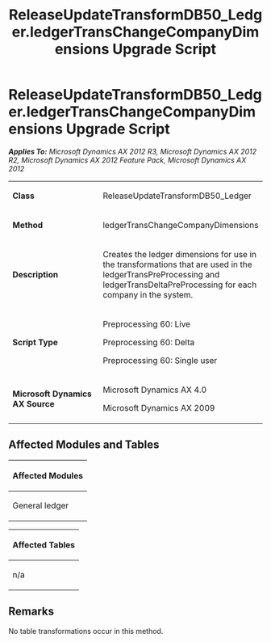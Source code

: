﻿---
title: ReleaseUpdateTransformDB50_Ledger.ledgerTransChangeCompanyDimensions Upgrade Script
TOCTitle: ReleaseUpdateTransformDB50_Ledger.ledgerTransChangeCompanyDimensions Upgrade Script
ms:assetid: 5f3b7434-a81b-d180-1482-447c75ee2172
ms:mtpsurl: https://msdn.microsoft.com/en-us/library/JJ719026(v=AX.60)
ms:contentKeyID: 49708565
ms.date: 05/18/2015
mtps_version: v=AX.60
---

# ReleaseUpdateTransformDB50\_Ledger.ledgerTransChangeCompanyDimensions Upgrade Script 


_**Applies To:** Microsoft Dynamics AX 2012 R3, Microsoft Dynamics AX 2012 R2, Microsoft Dynamics AX 2012 Feature Pack, Microsoft Dynamics AX 2012_

<table>
<colgroup>
<col style="width: 50%" />
<col style="width: 50%" />
</colgroup>
<tbody>
<tr class="odd">
<td><p><strong>Class</strong></p></td>
<td><p>ReleaseUpdateTransformDB50_Ledger</p></td>
</tr>
<tr class="even">
<td><p><strong>Method</strong></p></td>
<td><p>ledgerTransChangeCompanyDimensions</p></td>
</tr>
<tr class="odd">
<td><p><strong>Description</strong></p></td>
<td><p>Creates the ledger dimensions for use in the transformations that are used in the ledgerTransPreProcessing and ledgerTransDeltaPreProcessing for each company in the system.</p></td>
</tr>
<tr class="even">
<td><p><strong>Script Type</strong></p></td>
<td><p>Preprocessing 60: Live</p>
<p>Preprocessing 60: Delta</p>
<p>Preprocessing 60: Single user</p></td>
</tr>
<tr class="odd">
<td><p><strong>Microsoft Dynamics AX Source</strong></p></td>
<td><p>Microsoft Dynamics AX 4.0</p>
<p>Microsoft Dynamics AX 2009</p></td>
</tr>
</tbody>
</table>


## Affected Modules and Tables

<table>
<colgroup>
<col style="width: 100%" />
</colgroup>
<thead>
<tr class="header">
<th><p>Affected Modules</p></th>
</tr>
</thead>
<tbody>
<tr class="odd">
<td><p>General ledger</p></td>
</tr>
</tbody>
</table>


<table>
<colgroup>
<col style="width: 100%" />
</colgroup>
<thead>
<tr class="header">
<th><p>Affected Tables</p></th>
</tr>
</thead>
<tbody>
<tr class="odd">
<td><p>n/a</p></td>
</tr>
</tbody>
</table>


## Remarks

No table transformations occur in this method.

  


